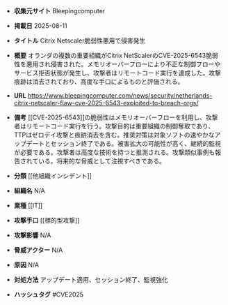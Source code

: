 - **収集元サイト**
Bleepingcomputer

- **掲載日**
2025-08-11

- **タイトル**
Citrix Netscaler脆弱性悪用で侵害発生

- **概要**
オランダの複数の重要組織がCitrix NetScalerのCVE-2025-6543脆弱性を悪用され侵害された。メモリオーバーフローにより不正な制御フローやサービス拒否状態が発生し、攻撃者はリモートコード実行を達成した。攻撃痕跡は消去されており、高度な手口によるものと評価される。

- **URL**
https://www.bleepingcomputer.com/news/security/netherlands-citrix-netscaler-flaw-cve-2025-6543-exploited-to-breach-orgs/

- **備考**
[[CVE-2025-6543]]の脆弱性はメモリオーバーフローを利用し、攻撃者はリモートコード実行を行う。攻撃目的は重要組織の制御奪取であり、TTPはゼロデイ攻撃と痕跡消去を含む。推奨対策は対象ソフトの速やかなアップデートとセッション終了である。被害拡大の可能性が高く、継続的監視が必要である。攻撃者は高度な技術を持つと推測される。攻撃類似事例も報告されている。将来的な脅威として注視すべきである。

- **分類**
[[他組織インシデント]]

- **組織名**
N/A

- **業種**
[[IT]]

- **攻撃手口**
[[標的型攻撃]]

- **攻撃影響**
N/A

- **脅威アクター**
N/A

- **原因**
N/A

- **対処方法**
アップデート適用、セッション終了、監視強化

- **ハッシュタグ**
#CVE2025
